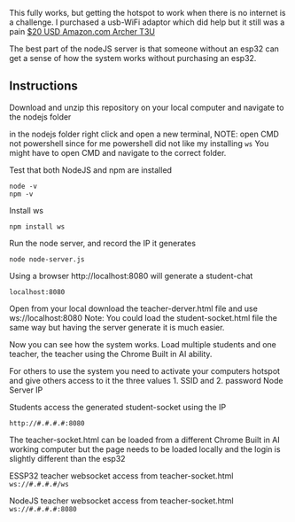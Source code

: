 This fully works, but getting the hotspot to work when there is no internet is a challenge. 
I purchased a usb-WiFi adaptor which did help but it still was a pain [$20 USD  Amazon.com Archer T3U](https://www.amazon.ca/TP-Link-Archer-T3U-Adapter-Wireless/dp/B07P6N2TZH)

The best part of the nodeJS server is that someone without an esp32 can get a sense of how the system works without purchasing an esp32.

## Instructions







Download and unzip this repository on your local computer and navigate to the nodejs folder

in the nodejs folder right click and open a new terminal, NOTE: open CMD not powershell since for me powershell did not like my installing ```ws```
You might have to open CMD and navigate to the correct folder.

Test that both NodeJS and npm are installed

```
node -v
npm -v
```

Install ws

```
npm install ws
```

Run the node server, and record the IP it generates

```
node node-server.js
```

Using a browser http://localhost:8080 will generate a student-chat

```
localhost:8080
```

Open from your local download the teacher-derver.html file and use ws://localhost:8080
Note: You could load the student-socket.html file the same way but having the server generate it is much easier.


Now you can see how the system works. Load multiple students and one teacher, the teacher using the Chrome Built in AI ability.

For others to use the system you need to activate your computers hotspot and give others access to it the three values 1. SSID and 2. password Node Server IP

Students access the generated student-socket using the IP
```
http://#.#.#.#:8080
```

The teacher-socket.html can be loaded from a different Chrome Built in AI working computer but the page needs to be loaded locally and the login is slightly
different than the esp32

ESSP32  teacher websocket access from teacher-socket.html ``` ws://#.#.#.#/ws ```   

NodeJS teacher websocket access from teacher-socket.html ``` ws://#.#.#.#:8080 ```   


